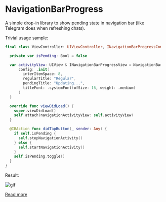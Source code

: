 # NavigationBarProgress

A simple drop-in library to show pending state in navigation bar (like Telegram does when refreshing chats).

Trivial usage sample:

```Swift
final class ViewController: UIViewController, INavigationBarProgressContainer {

  private var isPending: Bool = false

  var activityView: UIView & INavigationBarProgressView = NavigationBarProgressView(
      config: .init(
        interItemSpace: 8,
        regularTitle: "Regular",
        pendingTitle: "Updating...",
        titleFont: .systemFont(ofSize: 16, weight: .medium)
      )
  )

  override func viewDidLoad() {
    super.viewDidLoad()
    self.attach(navigationActivityView: self.activityView)
  }

  @IBAction func didTapButton(_ sender: Any) {
    if self.isPending {
      self.stopNavigationActivity()
    } else {
      self.startNavigationActivity()
    }
    self.isPending.toggle()
  }
}
```

Result:

![gif](https://i.imgur.com/86OySqO.gif)

[Read more](https://www.notion.so/Activity-indicator-in-navigation-bar-tutorial-a49a7435039b452dbce01af9462007c3)

